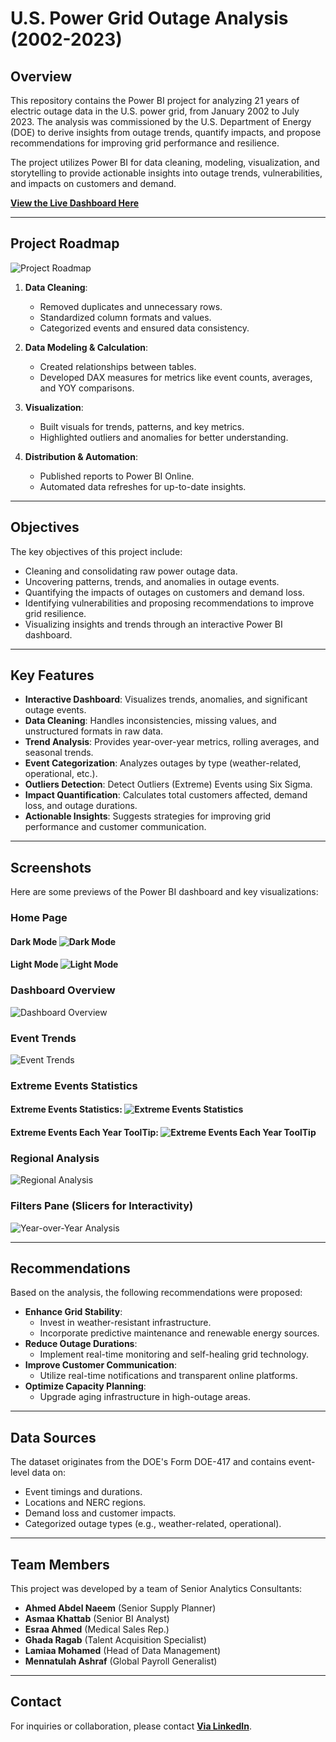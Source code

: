 # U.S. Power Grid Outage Analysis (2002-2023)
 
## Overview
 
This repository contains the Power BI project for analyzing 21 years of electric outage data in the U.S. power grid, from January 2002 to July 2023. The analysis was commissioned by the U.S. Department of Energy (DOE) to derive insights from outage trends, quantify impacts, and propose recommendations for improving grid performance and resilience.
 
The project utilizes Power BI for data cleaning, modeling, visualization, and storytelling to provide actionable insights into outage trends, vulnerabilities, and impacts on customers and demand.
 
[**View the Live Dashboard Here**](https://app.powerbi.com/view?r=eyJrIjoiMDlhYjg4MTEtNGE5Mi00ZDNjLWJiYzUtZjA2NGZmNmVhNTFmIiwidCI6IjA3NTQwNmZlLWYzMGMtNGM5NC05ZjQzLWU2M2ViMzY5NzZiNiIsImMiOjh9&disablecdnExpiration=1730122704)
 
---

## Project Roadmap
![Project Roadmap](https://github.com/AsmaaSamirKhattab/DEPI-Power-BI-U.S.-Electric-Grid-Outage-Analysis-Group1-DEPI-GIZ1_DAT2_G1e-PowerBI/blob/main/Screenshot%202024-11-21%20212100.png)
 
1. **Data Cleaning**:
   - Removed duplicates and unnecessary rows.
   - Standardized column formats and values.
   - Categorized events and ensured data consistency.
 
2. **Data Modeling & Calculation**:
   - Created relationships between tables.
   - Developed DAX measures for metrics like event counts, averages, and YOY comparisons.
 
3. **Visualization**:
   - Built visuals for trends, patterns, and key metrics.
   - Highlighted outliers and anomalies for better understanding.
 
4. **Distribution & Automation**:
   - Published reports to Power BI Online.
   - Automated data refreshes for up-to-date insights.

---
 
## Objectives
 
The key objectives of this project include:
- Cleaning and consolidating raw power outage data.
- Uncovering patterns, trends, and anomalies in outage events.
- Quantifying the impacts of outages on customers and demand loss.
- Identifying vulnerabilities and proposing recommendations to improve grid resilience.
- Visualizing insights and trends through an interactive Power BI dashboard.
 
---
 
## Key Features
 
- **Interactive Dashboard**: Visualizes trends, anomalies, and significant outage events.
- **Data Cleaning**: Handles inconsistencies, missing values, and unstructured formats in raw data.
- **Trend Analysis**: Provides year-over-year metrics, rolling averages, and seasonal trends.
- **Event Categorization**: Analyzes outages by type (weather-related, operational, etc.).
- **Outliers Detection**: Detect Outliers (Extreme) Events using Six Sigma.
- **Impact Quantification**: Calculates total customers affected, demand loss, and outage durations.
- **Actionable Insights**: Suggests strategies for improving grid performance and customer communication.
 
---
 
## Screenshots
 
Here are some previews of the Power BI dashboard and key visualizations:

### Home Page
#### Dark Mode ![Dark Mode](https://github.com/AsmaaSamirKhattab/DEPI-Power-BI-U.S.-Electric-Grid-Outage-Analysis-Group1-DEPI-GIZ1_DAT2_G1e-PowerBI/blob/main/US%201.png)
#### Light Mode ![Light Mode](https://github.com/AsmaaSamirKhattab/DEPI-Power-BI-U.S.-Electric-Grid-Outage-Analysis-Group1-DEPI-GIZ1_DAT2_G1e-PowerBI/blob/main/US%208.png)

### Dashboard Overview
![Dashboard Overview](https://github.com/AsmaaSamirKhattab/DEPI-Power-BI-U.S.-Electric-Grid-Outage-Analysis-Group1-DEPI-GIZ1_DAT2_G1e-PowerBI/blob/main/US%202.png)
 
### Event Trends
![Event Trends](https://github.com/AsmaaSamirKhattab/DEPI-Power-BI-U.S.-Electric-Grid-Outage-Analysis-Group1-DEPI-GIZ1_DAT2_G1e-PowerBI/blob/main/US%204.png)
 
### Extreme Events Statistics
#### Extreme Events Statistics: ![Extreme Events Statistics](https://github.com/AsmaaSamirKhattab/DEPI-Power-BI-U.S.-Electric-Grid-Outage-Analysis-Group1-DEPI-GIZ1_DAT2_G1e-PowerBI/blob/main/US%205.png)
#### Extreme Events Each Year ToolTip: ![Extreme Events Each Year ToolTip](https://github.com/AsmaaSamirKhattab/DEPI-Power-BI-U.S.-Electric-Grid-Outage-Analysis-Group1-DEPI-GIZ1_DAT2_G1e-PowerBI/blob/main/US%206.png)
 
### Regional Analysis
![Regional Analysis](https://github.com/AsmaaSamirKhattab/DEPI-Power-BI-U.S.-Electric-Grid-Outage-Analysis-Group1-DEPI-GIZ1_DAT2_G1e-PowerBI/blob/main/US%207.png)
 
### Filters Pane (Slicers for Interactivity)
![Year-over-Year Analysis](https://github.com/AsmaaSamirKhattab/DEPI-Power-BI-U.S.-Electric-Grid-Outage-Analysis-Group1-DEPI-GIZ1_DAT2_G1e-PowerBI/blob/main/US%203.png)

---
 
## Recommendations
 
Based on the analysis, the following recommendations were proposed:
- **Enhance Grid Stability**:
  - Invest in weather-resistant infrastructure.
  - Incorporate predictive maintenance and renewable energy sources.
- **Reduce Outage Durations**:
  - Implement real-time monitoring and self-healing grid technology.
- **Improve Customer Communication**:
  - Utilize real-time notifications and transparent online platforms.
- **Optimize Capacity Planning**:
  - Upgrade aging infrastructure in high-outage areas.
 
---
 
## Data Sources
 
The dataset originates from the DOE's Form DOE-417 and contains event-level data on:
- Event timings and durations.
- Locations and NERC regions.
- Demand loss and customer impacts.
- Categorized outage types (e.g., weather-related, operational).
 
---
 
## Team Members
 
This project was developed by a team of Senior Analytics Consultants:
- **Ahmed Abdel Naeem** (Senior Supply Planner)
- **Asmaa Khattab** (Senior BI Analyst)
- **Esraa Ahmed** (Medical Sales Rep.)
- **Ghada Ragab** (Talent Acquisition Specialist)
- **Lamiaa Mohamed** (Head of Data Management)
- **Mennatulah Ashraf** (Global Payroll Generalist)
 
---
 
## Contact
 
For inquiries or collaboration, please contact [**Via LinkedIn**](www.linkedin.com/in/asmaa-khattab).
